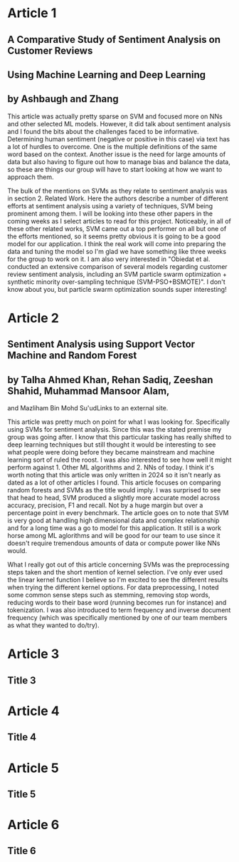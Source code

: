 # Article 1
## A Comparative Study of Sentiment Analysis on Customer Reviews 
## Using Machine Learning and Deep Learning 
## by Ashbaugh and Zhang

This article was actually pretty sparse on SVM and focused more on NNs and other selected ML models. 
However, it did talk about sentiment analysis and I found the bits about the challenges faced to be 
informative. Determining human sentiment (negative or positive in this case) via text has a lot of 
hurdles to overcome. One is the multiple definitions of the same word based on the context. Another 
issue is the need for large amounts of data but also having to figure out how to manage bias and balance 
the data, so these are things our group will have to start looking at how we want to approach them. 

The bulk of the mentions on SVMs as they relate to sentiment analysis was in section 2. Related Work. 
Here the authors describe a number of different efforts at sentiment analysis using a variety of techniques, 
SVM being prominent among them. I will be looking into these other papers in the coming weeks as I select 
articles to read for this project. Noticeably, in all of these other related works, SVM came out a top performer 
on all but one of the efforts mentioned, so it seems pretty obvious it is going to be a good model for our 
application. I think the real work will come into preparing the data and tuning the model so I'm glad we have 
something like three weeks for the group to work on it. I am also very interested in "Obiedat et al. conducted 
an extensive comparison of several models regarding customer review sentiment analysis, including an SVM 
particle swarm optimization + synthetic minority over-sampling technique (SVM-PSO+BSMOTE)". 
I don't know about you, but particle swarm optimization sounds super interesting!


# Article 2
## Sentiment Analysis using Support Vector Machine and Random Forest  
## by Talha Ahmed Khan, Rehan Sadiq, Zeeshan Shahid, Muhammad Mansoor Alam, 
and  Mazliham Bin Mohd Su'udLinks to an external site.

This article was pretty much on point for what I was looking for. Specifically using SVMs for sentiment 
analysis. Since this was the stated premise my group was going after. I know that this particular tasking 
has really shifted to deep learning techniques but still thought it would be interesting to see what people 
were doing before they became mainstream and machine learning sort of ruled the roost. I was also interested 
to see how well it might perform against 1. Other ML algorithms and 2. NNs of today. I think it's worth noting 
that this article was only written in 2024 so it isn't nearly as dated as a lot of other articles I found. This 
article focuses on comparing random forests and SVMs as the title would imply. I was surprised to see that head 
to head, SVM produced a slightly more accurate model across accuracy, precision, F1 and recall. Not by a huge 
margin but over a percentage point in every benchmark. The article goes on to note that SVM is very good at 
handling high dimensional data and complex relationship and for a long time was a go to model for this 
application. It still is a work horse among ML aglorithms and will be good for our team to use since it 
doesn't require tremendous amounts of data or compute power like NNs would. 

What I really got out of this article concerning SVMs was the preprocessing steps taken and the short mention 
of kernel selection. I've only ever used the linear kernel function I believe so I'm excited to see the 
different results when trying the different kernel options. For data preprocessing, I noted some common 
sense steps such as stemming, removing stop words, reducing words to their base word (running becomes run for 
instance) and tokenization. I was also introduced to term frequency and inverse document frequency (which was 
specifically mentioned by one of our team members as what they wanted to do/try). 

# Article 3
## Title 3

# Article 4
## Title 4

# Article 5
## Title 5

# Article 6
## Title 6
